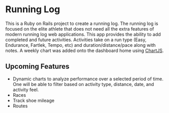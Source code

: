 # Running Log

This is a Ruby on Rails project to create a running log. The running log is focused on the elite athlete that does not need all the extra features of modern running log web applications. This app provides the ability to add completed and future activities. Activities take on a run type (Easy, Endurance, Fartlek, Tempo, etc) and duration/distance/pace along with notes. A weekly chart was added onto the dashboard home using [ChartJS](http://chartjs.org).

## Upcoming Features

- Dynamic charts to analyze performance over a selected period of time. One will be able to filter based on activity type, distance, date, and activity feel.
- Races
- Track shoe mileage
- Routes